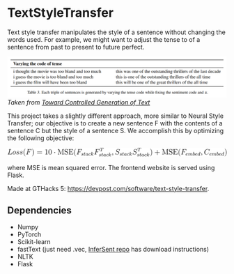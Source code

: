 # TextStyleTransfer

Text style transfer manipulates the style of a sentence without changing the words used. For example, we might want to adjust the tense to of a sentence from past to present to future perfect.

![Text Style Transfer Example](text-style-transfer-example.png)
*Taken from [Toward Controlled Generation of Text](https://arxiv.org/pdf/1703.00955.pdf)*

This project takes a slightly different approach, more similar to Neural Style Transfer; our objective is to create a new sentence F with the contents of a sentence C but the style of a sentence S. We accomplish this by optimizing the following objective:

![Equation](eqn.svg)

where MSE is mean squared error. The frontend website is served using Flask.

Made at GTHacks 5: https://devpost.com/software/text-style-transfer.

## Dependencies
- Numpy
- PyTorch
- Scikit-learn
- fastText (just need .vec, [InferSent repo](https://github.com/facebookresearch/InferSent) has download instructions)
- NLTK
- Flask
